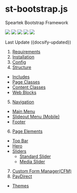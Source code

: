 # st-bootstrap.js
Speartek Bootstrap Framework

<img src="https://img.shields.io/badge/build-passing-green?style=flat-square">
<img src="https://img.shields.io/github/issues-raw/rshelnutt/st-bootstrap.js?style=flat-square">
<img src="https://img.shields.io/github/v/release/rshelnutt/st-bootstrap?style=flat-square">

<img src="https://img.shields.io/github/release-date/rshelnutt/st-bootstrap?color=e22171&amp;style=flat-square">

<img src="https://img.shields.io/badge/required-speartek%20723+-orange?style=flat-square">

Last Update ({docsify-updated})

1. [Requirements](#requirements)
2. [Installation](#installation)
3. [Config](#config)
4. [Structure](#structure)
  - [Includes](#includes)
  - [Page Classes](#page-classes)
  - [Content Classes](#content-classes)
  - [Web Blocks](#web-blocks)
5. [Navigation](#navigation)
  - [Main Menu](#main-menu)
  - [Slideout Menu (Mobile)](#slideout-menu-mobile)
  - [Footer](#footer)
6. [Page Elements](#page-elements)
  - [Top Bar](#top-bar)
  - [Hero](#hero)
  - [Sliders](#sliders)
    - [Standard Slider](#standard-slider)
    - [Media Slider](#media-slider)
7. [Custom Form Manager(CFM)](#custom-form-manager-cfm)
8. [PayDirect](#paydirect)
  - [Themes](#themes)
